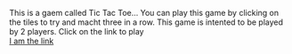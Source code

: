 This is a gaem called Tic Tac Toe...
You can play this game by clicking on the tiles to try and macht three in a row.
This game is intented to be played by 2 players.
Click on the link to play
<br>
<a href="http://htmlpreview.github.io/?https://github.com/Duduoop/TicTacToefor2/blob/main/tictactoe.html">I am the link</a>
